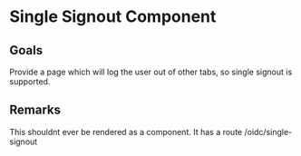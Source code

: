 ﻿# Single Signout Component

## Goals
Provide a page which will log the user out of other tabs, so single signout is supported.


## Remarks
This shouldnt ever be rendered as a component. It has a route /oidc/single-signout
